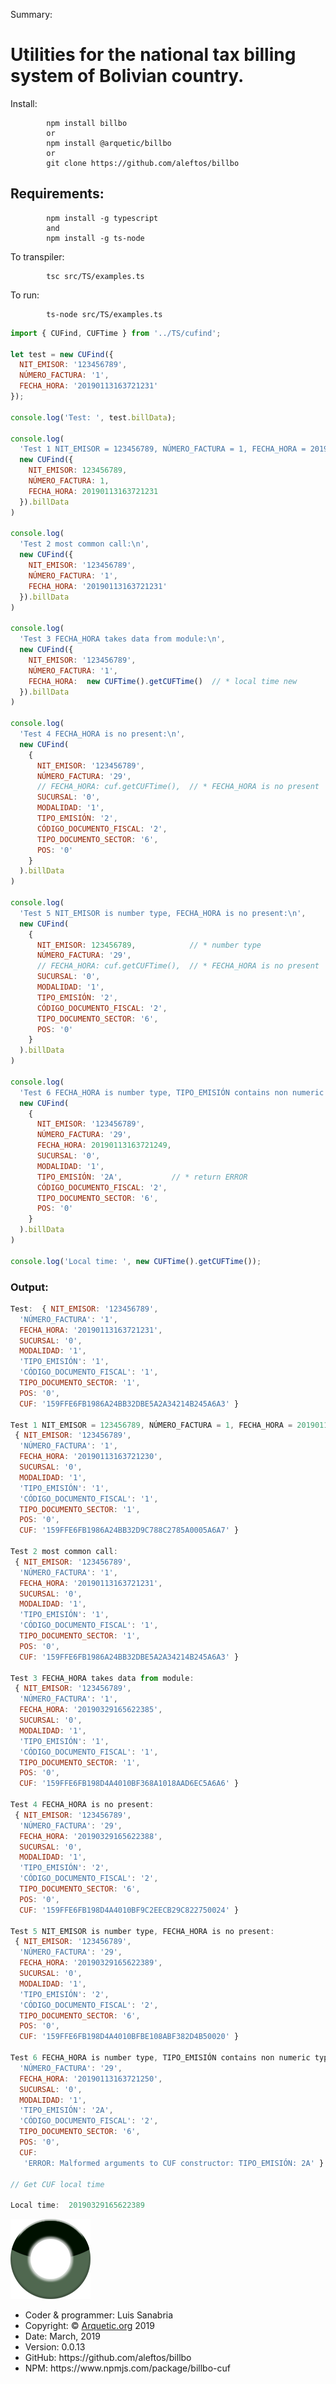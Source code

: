  Summary:
            <h1>Utilities for the national tax billing system of Bolivian country.</h1>
 
 Install:
 
            npm install billbo
            or
            npm install @arquetic/billbo
            or
            git clone https://github.com/aleftos/billbo
 
<h2>Requirements:</h2>

            npm install -g typescript
            and
            npm install -g ts-node

To transpiler:

            tsc src/TS/examples.ts

To run:

            ts-node src/TS/examples.ts

```javascript
import { CUFind, CUFTime } from '../TS/cufind';

let test = new CUFind({
  NIT_EMISOR: '123456789',
  NÚMERO_FACTURA: '1',
  FECHA_HORA: '20190113163721231'
});

console.log('Test: ', test.billData);

console.log(
  'Test 1 NIT_EMISOR = 123456789, NÚMERO_FACTURA = 1, FECHA_HORA = 20190113163721231 :\n',
  new CUFind({
    NIT_EMISOR: 123456789,
    NÚMERO_FACTURA: 1,
    FECHA_HORA: 20190113163721231
  }).billData
)

console.log(
  'Test 2 most common call:\n',
  new CUFind({
    NIT_EMISOR: '123456789',
    NÚMERO_FACTURA: '1',
    FECHA_HORA: '20190113163721231'
  }).billData
)

console.log(
  'Test 3 FECHA_HORA takes data from module:\n',
  new CUFind({
    NIT_EMISOR: '123456789',
    NÚMERO_FACTURA: '1',
    FECHA_HORA:  new CUFTime().getCUFTime()  // * local time new
  }).billData
)

console.log(
  'Test 4 FECHA_HORA is no present:\n',
  new CUFind(
    {
      NIT_EMISOR: '123456789',
      NÚMERO_FACTURA: '29',
      // FECHA_HORA: cuf.getCUFTime(),  // * FECHA_HORA is no present
      SUCURSAL: '0',
      MODALIDAD: '1',
      TIPO_EMISIÓN: '2',
      CÓDIGO_DOCUMENTO_FISCAL: '2',
      TIPO_DOCUMENTO_SECTOR: '6',
      POS: '0'
    }
  ).billData
)

console.log(
  'Test 5 NIT_EMISOR is number type, FECHA_HORA is no present:\n',
  new CUFind(
    {
      NIT_EMISOR: 123456789,            // * number type
      NÚMERO_FACTURA: '29',
      // FECHA_HORA: cuf.getCUFTime(),  // * FECHA_HORA is no present
      SUCURSAL: '0',
      MODALIDAD: '1',
      TIPO_EMISIÓN: '2',
      CÓDIGO_DOCUMENTO_FISCAL: '2',
      TIPO_DOCUMENTO_SECTOR: '6',
      POS: '0'
    }
  ).billData
)

console.log(
  'Test 6 FECHA_HORA is number type, TIPO_EMISIÓN contains non numeric type:',
  new CUFind(
    {
      NIT_EMISOR: '123456789',
      NÚMERO_FACTURA: '29',
      FECHA_HORA: 20190113163721249,
      SUCURSAL: '0',
      MODALIDAD: '1',
      TIPO_EMISIÓN: '2A',           // * return ERROR
      CÓDIGO_DOCUMENTO_FISCAL: '2',
      TIPO_DOCUMENTO_SECTOR: '6',
      POS: '0'
    }
  ).billData
)

console.log('Local time: ', new CUFTime().getCUFTime());
```
<h3>Output:</h3>

```javascript
Test:  { NIT_EMISOR: '123456789',
  'NÚMERO_FACTURA': '1',
  FECHA_HORA: '20190113163721231',
  SUCURSAL: '0',
  MODALIDAD: '1',
  'TIPO_EMISIÓN': '1',
  'CÓDIGO_DOCUMENTO_FISCAL': '1',
  TIPO_DOCUMENTO_SECTOR: '1',
  POS: '0',
  CUF: '159FFE6FB1986A24BB32DBE5A2A34214B245A6A3' }

Test 1 NIT_EMISOR = 123456789, NÚMERO_FACTURA = 1, FECHA_HORA = 20190113163721231 :
 { NIT_EMISOR: '123456789',
  'NÚMERO_FACTURA': '1',
  FECHA_HORA: '20190113163721230',
  SUCURSAL: '0',
  MODALIDAD: '1',
  'TIPO_EMISIÓN': '1',
  'CÓDIGO_DOCUMENTO_FISCAL': '1',
  TIPO_DOCUMENTO_SECTOR: '1',
  POS: '0',
  CUF: '159FFE6FB1986A24BB32D9C788C2785A0005A6A7' }

Test 2 most common call:
 { NIT_EMISOR: '123456789',
  'NÚMERO_FACTURA': '1',
  FECHA_HORA: '20190113163721231',
  SUCURSAL: '0',
  MODALIDAD: '1',
  'TIPO_EMISIÓN': '1',
  'CÓDIGO_DOCUMENTO_FISCAL': '1',
  TIPO_DOCUMENTO_SECTOR: '1',
  POS: '0',
  CUF: '159FFE6FB1986A24BB32DBE5A2A34214B245A6A3' }

Test 3 FECHA_HORA takes data from module:
 { NIT_EMISOR: '123456789',
  'NÚMERO_FACTURA': '1',
  FECHA_HORA: '20190329165622385',
  SUCURSAL: '0',
  MODALIDAD: '1',
  'TIPO_EMISIÓN': '1',
  'CÓDIGO_DOCUMENTO_FISCAL': '1',
  TIPO_DOCUMENTO_SECTOR: '1',
  POS: '0',
  CUF: '159FFE6FB198D4A4010BF368A1018AAD6EC5A6A6' }

Test 4 FECHA_HORA is no present:
 { NIT_EMISOR: '123456789',
  'NÚMERO_FACTURA': '29',
  FECHA_HORA: '20190329165622388',
  SUCURSAL: '0',
  MODALIDAD: '1',
  'TIPO_EMISIÓN': '2',
  'CÓDIGO_DOCUMENTO_FISCAL': '2',
  TIPO_DOCUMENTO_SECTOR: '6',
  POS: '0',
  CUF: '159FFE6FB198D4A4010BF9C2EECB29C822750024' }

Test 5 NIT_EMISOR is number type, FECHA_HORA is no present:
 { NIT_EMISOR: '123456789',
  'NÚMERO_FACTURA': '29',
  FECHA_HORA: '20190329165622389',
  SUCURSAL: '0',
  MODALIDAD: '1',
  'TIPO_EMISIÓN': '2',
  'CÓDIGO_DOCUMENTO_FISCAL': '2',
  TIPO_DOCUMENTO_SECTOR: '6',
  POS: '0',
  CUF: '159FFE6FB198D4A4010BFBE108ABF382D4B50020' }

Test 6 FECHA_HORA is number type, TIPO_EMISIÓN contains non numeric type: { NIT_EMISOR: '123456789',
  'NÚMERO_FACTURA': '29',
  FECHA_HORA: '20190113163721250',
  SUCURSAL: '0',
  MODALIDAD: '1',
  'TIPO_EMISIÓN': '2A',
  'CÓDIGO_DOCUMENTO_FISCAL': '2',
  TIPO_DOCUMENTO_SECTOR: '6',
  POS: '0',
  CUF:
   'ERROR: Malformed arguments to CUF constructor: TIPO_EMISIÓN: 2A' }

// Get CUF local time

Local time:  20190329165622389
```
![TBO](https://raw.githubusercontent.com/aleftos/billbo/master/TBO-icon-logo-128.png)
<ul>
 <li>Coder & programmer: Luis Sanabria</li>
 <li>Copyright: &copy <a href="http://arquetic.org">Arquetic.org</a> 2019 </li>
 <li>Date: March, 2019</li>
 <li>Version: 0.0.13</li>
 <li>GitHub: https://github.com/aleftos/billbo</li>
 <li>NPM: https://www.npmjs.com/package/billbo-cuf</li>
</ul>
